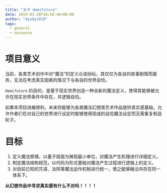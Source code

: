 ```yaml
---
title: "关于 Hemifuture"
date: 2019-03-28T10:58:46+08:00
author: "dyzdyz010"
tags:
  - general
  - nonsense
---
```


# 项目意义

当前，各类艺术创作中对“魔法”的定义众说纷纭，其仅仅为各自的故事剧情而服务，无法在考虑真实因素的情况下与各自的世界自恰。

`Hemifuture` 的目的，是基于现实世界创造一种全新的魔法定义，使得其能够被允许在现实世界条件中存在，并逻辑自恰。

如果本项目进展顺利，未来将能够为各类魔法幻想类艺术作品提供真实感基础，允许作者们在对自己的世界进行设定时能够使用现成的自恰魔法设定而无需重复制造轮子。

# 目标

1. 定义魔法原理，以量子层面为微观最小单位，对魔法产生机理进行详细定义。
2. 制定魔法结构规范，以代码为形式基础对魔法产生过程进行逻辑上的定义。
3. 对目前已知的咒语、法阵等魔法运作机制进行统一，使之能够融洽共存在同一体系下。

**从幻想作品中寻求真实感有什么不对吗！！！！**